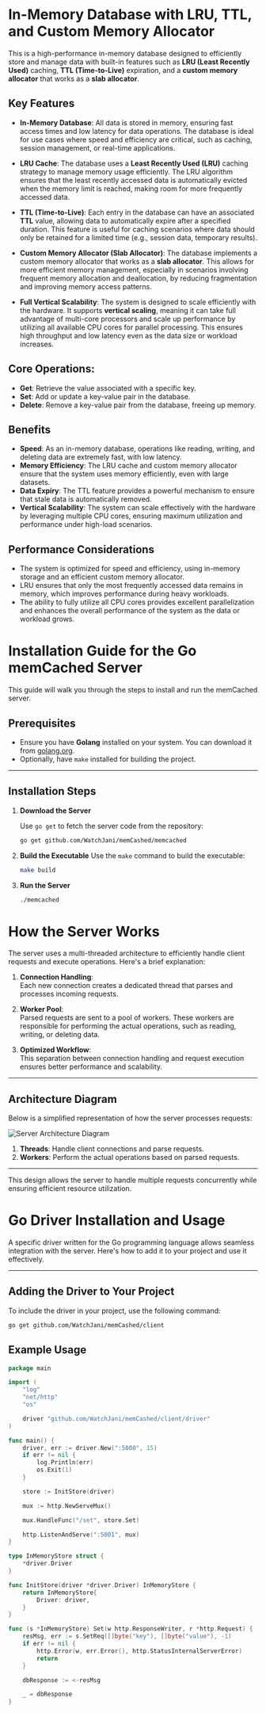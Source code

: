 # In-Memory Database with LRU, TTL, and Custom Memory Allocator

This is a high-performance in-memory database designed to efficiently store and manage data with built-in features such as **LRU (Least Recently Used)** caching, **TTL (Time-to-Live)** expiration, and a **custom memory allocator** that works as a **slab allocator**.

## Key Features

- **In-Memory Database**: All data is stored in memory, ensuring fast access times and low latency for data operations. The database is ideal for use cases where speed and efficiency are critical, such as caching, session management, or real-time applications.

- **LRU Cache**: The database uses a **Least Recently Used (LRU)** caching strategy to manage memory usage efficiently. The LRU algorithm ensures that the least recently accessed data is automatically evicted when the memory limit is reached, making room for more frequently accessed data.

- **TTL (Time-to-Live)**: Each entry in the database can have an associated **TTL** value, allowing data to automatically expire after a specified duration. This feature is useful for caching scenarios where data should only be retained for a limited time (e.g., session data, temporary results).

- **Custom Memory Allocator (Slab Allocator)**: The database implements a custom memory allocator that works as a **slab allocator**. This allows for more efficient memory management, especially in scenarios involving frequent memory allocation and deallocation, by reducing fragmentation and improving memory access patterns.

- **Full Vertical Scalability**: The system is designed to scale efficiently with the hardware. It supports **vertical scaling**, meaning it can take full advantage of multi-core processors and scale up performance by utilizing all available CPU cores for parallel processing. This ensures high throughput and low latency even as the data size or workload increases.

## Core Operations:

- **Get**: Retrieve the value associated with a specific key.
- **Set**: Add or update a key-value pair in the database.
- **Delete**: Remove a key-value pair from the database, freeing up memory.

## Benefits

- **Speed**: As an in-memory database, operations like reading, writing, and deleting data are extremely fast, with low latency.
- **Memory Efficiency**: The LRU cache and custom memory allocator ensure that the system uses memory efficiently, even with large datasets.
- **Data Expiry**: The TTL feature provides a powerful mechanism to ensure that stale data is automatically removed.
- **Vertical Scalability**: The system can scale effectively with the hardware by leveraging multiple CPU cores, ensuring maximum utilization and performance under high-load scenarios.

## Performance Considerations

- The system is optimized for speed and efficiency, using in-memory storage and an efficient custom memory allocator.
- LRU ensures that only the most frequently accessed data remains in memory, which improves performance during heavy workloads.
- The ability to fully utilize all CPU cores provides excellent parallelization and enhances the overall performance of the system as the data or workload grows.


# Installation Guide for the Go memCached Server

This guide will walk you through the steps to install and run the memCached server. 

## Prerequisites

- Ensure you have **Golang** installed on your system. You can download it from [golang.org](https://golang.org).
- Optionally, have `make` installed for building the project.

---

## Installation Steps

1. **Download the Server**

   Use `go get` to fetch the server code from the repository:
   ```bash
   go get github.com/WatchJani/memCashed/memcached
   ```

2. **Build the Executable**
	Use the `make` command to build the executable:
	```bash
    make build
    ```
3. **Run the Server**
	```bash
    ./memcached
    ```


# How the Server Works

The server uses a multi-threaded architecture to efficiently handle client requests and execute operations. Here's a brief explanation:

1. **Connection Handling**:  
   Each new connection creates a dedicated thread that parses and processes incoming requests.

2. **Worker Pool**:  
   Parsed requests are sent to a pool of workers. These workers are responsible for performing the actual operations, such as reading, writing, or deleting data.

3. **Optimized Workflow**:  
   This separation between connection handling and request execution ensures better performance and scalability.

---

## Architecture Diagram

Below is a simplified representation of how the server processes requests:

![Server Architecture Diagram](https://github.com/WatchJani/memCashed/blob/master/assets/server.png)

1. **Threads**: Handle client connections and parse requests.
2. **Workers**: Perform the actual operations based on parsed requests.

---

This design allows the server to handle multiple requests concurrently while ensuring efficient resource utilization.


# Go Driver Installation and Usage

A specific driver written for the Go programming language allows seamless integration with the server. Here's how to add it to your project and use it effectively.

---

## Adding the Driver to Your Project

To include the driver in your project, use the following command:

```bash
go get github.com/WatchJani/memCashed/client
```


## Example Usage

```go
package main

import (
	"log"
	"net/http"
	"os"

	driver "github.com/WatchJani/memCashed/client/driver"
)

func main() {
	driver, err := driver.New(":5000", 15)
	if err != nil {
		log.Println(err)
		os.Exit(1)
	}

	store := InitStore(driver)

	mux := http.NewServeMux()

	mux.HandleFunc("/set", store.Set)

	http.ListenAndServe(":5001", mux)
}

type InMemoryStore struct {
	*driver.Driver
}

func InitStore(driver *driver.Driver) InMemoryStore {
	return InMemoryStore{
		Driver: driver,
	}
}

func (s *InMemoryStore) Set(w http.ResponseWriter, r *http.Request) {
	resMsg, err := s.SetReq([]byte("key"), []byte("value"), -1)
	if err != nil {
		http.Error(w, err.Error(), http.StatusInternalServerError)
		return
	}

	dbResponse := <-resMsg

	_ = dbResponse
}
```